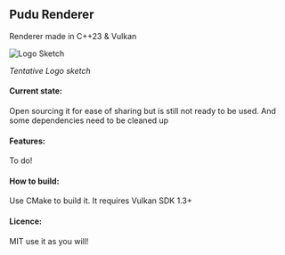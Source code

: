 ## Pudu Renderer
Renderer made in C++23 & Vulkan

![Logo Sketch](https://i.imgur.com/Qx7X4T8.jpeg)

*Tentative Logo sketch*
#### Current state:
Open sourcing it for ease of sharing but is still not ready to be used. And some dependencies need to be cleaned up
#### Features:
To do!
#### How to build:
Use CMake to build it. It requires Vulkan SDK 1.3+ 

#### Licence:
MIT use it as you will! 




